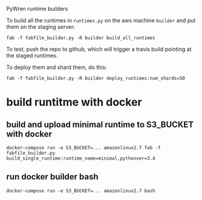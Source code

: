 PyWren runtime builders

To build all the runtimes in `runtimes.py` on the aws machine
`builder` and put them on the staging server:

```
fab -f fabfile_builder.py -R builder build_all_runtimes
```

To test, push the repo to github, which will trigger a travis build pointing
at the staged runtimes.

To deploy them and shard them, do this:

```
fab -f fabfile_builder.py -R builder deploy_runtimes:num_shards=50
```

# build runtitme with docker
## build and upload minimal runtime to S3_BUCKET with docker
```
docker-compose run -e S3_BUCKET=... amazonlinux2.7 fab -f fabfile_builder.py build_single_runtime:runtime_name=minimal,pythonver=3.4
```

## run docker builder bash
```
docker-compose run -e S3_BUCKET=... amazonlinux2.7 bash
```
